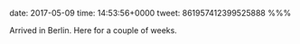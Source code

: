 date: 2017-05-09
time: 14:53:56+0000
tweet: 861957412399525888
%%%

Arrived in Berlin. Here for a couple of weeks.
